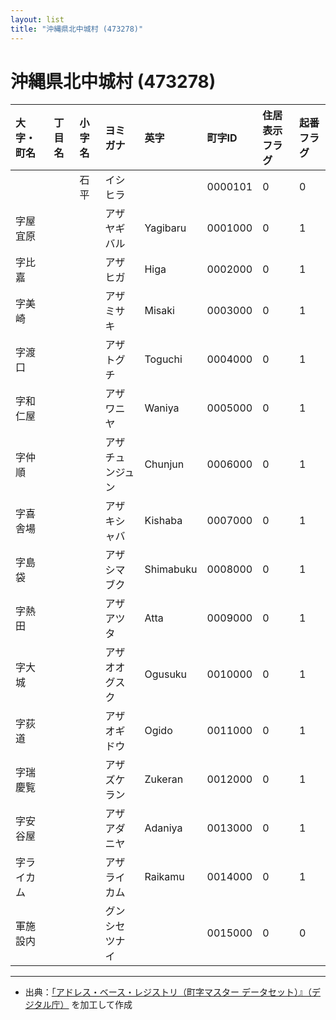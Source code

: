 ```yaml
---
layout: list
title: "沖縄県北中城村 (473278)"
---
```


# 沖縄県北中城村 (473278)

| 大字・町名 | 丁目名 | 小字名 | ヨミガナ | 英字 | 町字ID | 住居表示フラグ | 起番フラグ |
|:---|:---|:---|:---|:---|:---|:---|:---|
|  |  | 石平 |   イシヒラ |  | 0000101 | 0 | 0 |
| 字屋宜原 |  |  | アザヤギバル   | Yagibaru | 0001000 | 0 | 1 |
| 字比嘉 |  |  | アザヒガ   | Higa | 0002000 | 0 | 1 |
| 字美崎 |  |  | アザミサキ   | Misaki | 0003000 | 0 | 1 |
| 字渡口 |  |  | アザトグチ   | Toguchi | 0004000 | 0 | 1 |
| 字和仁屋 |  |  | アザワニヤ   | Waniya | 0005000 | 0 | 1 |
| 字仲順 |  |  | アザチュンジュン   | Chunjun | 0006000 | 0 | 1 |
| 字喜舎場 |  |  | アザキシャバ   | Kishaba | 0007000 | 0 | 1 |
| 字島袋 |  |  | アザシマブク   | Shimabuku | 0008000 | 0 | 1 |
| 字熱田 |  |  | アザアツタ   | Atta | 0009000 | 0 | 1 |
| 字大城 |  |  | アザオオグスク   | Ogusuku | 0010000 | 0 | 1 |
| 字荻道 |  |  | アザオギドウ   | Ogido | 0011000 | 0 | 1 |
| 字瑞慶覧 |  |  | アザズケラン   | Zukeran | 0012000 | 0 | 1 |
| 字安谷屋 |  |  | アザアダニヤ   | Adaniya | 0013000 | 0 | 1 |
| 字ライカム |  |  | アザライカム   | Raikamu | 0014000 | 0 | 1 |
| 軍施設内 |  |  | グンシセツナイ   |  | 0015000 | 0 | 0 |

---

- 出典：[「アドレス・ベース・レジストリ（町字マスター データセット）』（デジタル庁）](https://www.digital.go.jp/policies/base_registry_address/) を加工して作成